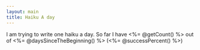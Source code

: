 ```yaml
---
layout: main
title: Haiku A day
---
```


I am trying to write one haiku a day.
So far I have <%= @getCount() %> out of <%= @daysSinceTheBeginning() %> (<%= @successPercent() %>)